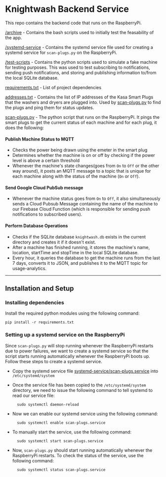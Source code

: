# Knightwash Backend Service

This repo contains the backend code that runs on the RaspberryPi.

[/archive](./archive/) - Contains the bash scripts used to initially test the feasability of the app.

[/systemd-service](./systemd-service/) - Contains the systemd service file used for creating a systemd service for `scan-plugs.py` on the RaspberryPi.

[/test-scripts](./test-scripts/) - Contains the python scripts used to simulate a fake machine for testing purposes. This was used to test subscribing to notifications, sending push notifications, and storing and publishing information to/from the local SQLite database.

[requirements.txt](./requirements.txt) - List of project dependencies

[addresses.txt](./addresses.txt) - Contains the list of IP addresses of the Kasa Smart Plugs that the washers and dryers are plugged into. Used by [scan-plugs.py](./scan-plugs.py) to find the plugs and ping them for status updates.

[scan-plugs.py](./scan-plugs.py) - The python script that runs on the RaspberryPi. It pings the smart plugs to get the current status of each machine and for each plug, it does the following:

#### Publish Machine Status to MQTT

- Checks the power being drawn using the emeter in the smart plug
- Determines whether the machine is on or off by checking if the power level is above a certain threshold
- Whenever the machine's state changes(goes from `On` to `Off` or the other way around), it posts an MQTT message to a topic that is unique for each machine along with the status of the machine (`On` or `Off`).

#### Send Google Cloud PubSub message

- Whenever the machine status goes from `On` to `Off`, it also simultaneously sends a Cloud Pubsub Message containing the name of the machine to our Firebase Cloud Function (which is responsible for sending push notifications to subscribed users).

#### Perform Database Operations

- Checks if the SQLite database `knightwash.db` exists in the current directory and creates it if it doesn't exist.
- After a machine has finished running, it stores the machine's name, location, startTime and stopTime in the local SQLite database.
- Every hour, it queries the database to get the machine runs from the last 7 days, converts it to JSON, and publishes it to the MQTT topic for usage-analytics.

---

## Installation and Setup

### Installing dependencies

Install the required python modules using the following command:

    pip install -r requirements.txt

### Setting up a systemd service on the RaspberryPi

Since `scan-plugs.py` will stop running whenever the RaspberryPi restarts due to power failures, we want to create a systemd service so that the script starts running automatically whenever the RaspberryPi boots up. Follow these steps to create a systemd service.

- Copy the systemd service file [systemd-service/scan-plugs.service](./systemd-service/scan-plugs.service) into `/etc/systemd/system`
- Once the service file has been copied to the `/etc/systemd/system` directory, we need to issue the following command to tell systemd to read our service file:

        sudo systemctl daemon-reload

- Now we can enable our systemd service using the following command:

        sudo systemctl enable scan-plugs.service

- To manually start the service, use the following command:

        sudo systemctl start scan-plugs.service

- Now, `scan-plugs.py` should start running automatically whenever the RaspberryPi restarts. To check the status of the service, use the following command:

        sudo systemctl status scan-plugs.service
